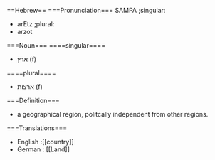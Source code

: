 ==Hebrew==
===Pronunciation===
SAMPA
;singular:
* arEtz
;plural:
* arzot


===Noun===
====singular====
* ארץ (f)

====plural====
* ארצות (f)
 
===Definition===
* a geographical region, politcally independent from other regions.
 
===Translations===

* English :[[country]]
* German : [[Land]]